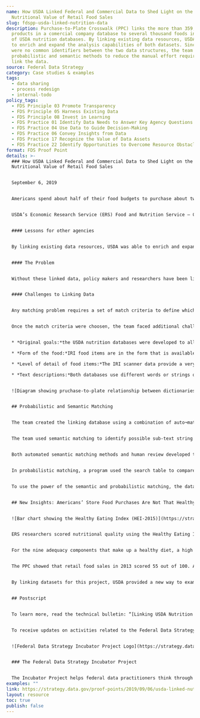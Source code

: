 ```yaml
---
name: How USDA Linked Federal and Commercial Data to Shed Light on the
  Nutritional Value of Retail Food Sales
slug: fdspp-usda-linked-nutrition-data
description: Purchase-to-Plate Crosswalk (PPC) links the more than 359,000 food
  products in a comercial company database to several thousand foods in a series
  of USDA nutrition databases. By linking existing data resources, USDA was able
  to enrich and expand the analysis capabilities of both datasets. Since there
  were no common identifiers between the two data structures, the team used
  probabilistic and semantic methods to reduce the manual effort required to
  link the data.
source: Federal Data Strategy
category: Case studies & examples
tags:
  - data sharing
  - process redesign
  - internal-todo
policy_tags:
  - FDS Principle 03 Promote Transparency
  - FDS Principle 05 Harness Existing Data
  - FDS Principle 08 Invest in Learning
  - FDS Practice 01 Identify Data Needs to Answer Key Agency Questions
  - FDS Practice 04 Use Data to Guide Decision-Making
  - FDS Practice 06 Convey Insights from Data
  - FDS Practice 17 Recognize the Value of Data Assets
  - FDS Practice 22 Identify Opportunities to Overcome Resource Obstacles
format: FDS Proof Point
details: >-
  ### How USDA Linked Federal and Commercial Data to Shed Light on the
  Nutritional Value of Retail Food Sales


  September 6, 2019


  Americans spend about half of their food budgets to purchase about two-thirds of their food from stores. The U.S. Department of Agriculture (USDA) buys proprietary household and retail scanner data to conduct research on consumer behavior, food prices, available new products, and to understand how healthy consumer food choices are. These data can be used to analyze sales in dollar amounts or quantities purchased, but cannot provide a full picture of the nutritional quality. Although the data contains the Nutrition Facts label information listed on some packaged foods, there is no information on nutrients or the nutritional profile of unpackaged food, like produce. In addition, the data do not allow for a more detailed analysis, such as determining the amount of vegetables in frozen pizzas or the amount of beef in meatballs.


  USDA’s Economic Research Service (ERS) Food and Nutrition Service – Center for Nutrition Policy and Promotion (FNS-CNPP) and Agricultural Research Service (ARS) recently created the Purchase-to-Plate Crosswalk (PPC), which expands the use of the commercial data for research on American food choices. This crosswalk links the more than 359,000 food products in a comercial company database to several thousand foods in a series of USDA nutrition databases. Since there is no common identifiers between the two data structures, the team used probabilistic and semantic methods to reduce the manual effort required to link the data.


  #### Lessons for other agencies


  By linking existing data resources, USDA was able to enrich and expand the analysis capabilities of both datasets. Other agencies can learn from the USDA’s approach to linking data to gain new insights from already available data. Working with both internal and external stakeholders, USDA identified clear project goals, linking criteria, and evaluation methods. The team sought a contractor with expertise in automated data matching strategies. In addition, an independent team of data scientists is conducting a data audit which involves a review of the methods as well as discussions with current and potential stake holders on future uses and usability of the data.


  #### The Problem


  Without these linked data, policy makers and researchers have been limited in their ability to address some important questions. For example, for over a decade, ERS has purchased and analyzed proprietary data on household food purchases and retail food sales from IRI, a market research company, but these data offer limited information about the nutritional value of the purchases. To better understand how buyers’ food choices compare to the recommendations in the Dietary Guidelines for Americans, the proprietarydata needed to be linked to USDA nutrition databases. The USDA databases quantify amounts of nutrients (beyond the Nutrition Facts label) and the number of servings of major food groups contained in about 15,000 food items. In addition, linking the datasets will allow USDA to estimate food prices for the next update of the market basket for the Thrifty Food Plan, the basis of the annual update for the maximum allotment for the Supplemental Nutrition Assistance Program (SNAP) benefits.


  #### Challenges to Linking Data


  Any matching problem requires a set of match criteria to define which matches are acceptable. This project had two criteria: nutrition and price. That is, the linking database is used both to integrate nutrition data into the scanner data and to provide price estimates for foods in the USDA Food Plans. This dual match criteria added to the complexity of the matching problem, and led to more unmatched Universal Product Code (UPCs) than if the team had simply chosen one.


  Once the match criteria were choosen, the team faced additional challenges from differences between The IRI and USDA databases:


  * *Original goals:*the USDA nutrition databases were developed to allow researchers and policymakers to monitor the diet quality of Americans. Researchers measure diet quality by comparing the nutrient or food group quantities to the recommended amounts. IRI compiled its data for market research.

  * *Form of the food:*IRI food items are in the form that is available for purchase, while USDA data is typically in the edible form. For ready-to-eat or ready-to-heat foods such as frozen pizza, bread, and ready-cut vegetables, the retail and edible forms are the same. But USDA items also include foods that require preparation or combinations of retail foods.

  * *Level of detail of food items:*The IRI scanner data provide a very granular picture of the foods Americans purchase from stores. The 350,0000 annually reported food items are at the product barcode or UPC level, which differentiate foods based on brand, flavor, package size and type, and in some cases where the product is sold. The 15,000 USDA data foods are more general.

  * *Text descriptions:*Both databases use different words or strings of words to mean the same thing. For example, “fresh” in the IRI data may describe a produce item, while the USDA data would use “raw.” The USDA data tends to begin text descriptions with major foods such as “broccoli,” “beef,” or “pepper, red,” while the IRI text descriptions typically begin with a brand name, put the words in the order we say them, and often includes include package sizes (e.g. “Fresh Farm Red Pepper, 3 pack”). The IRI data also has more data columns with product description information.


  ![Diagram showing pruchase-to-plate relationship between dictionaries and databases](https://strategy.data.gov/assets/img/posts/2019-09-06-image001.png "Diagram of the files.")


  ## Probabilistic and Semantic Matching


  The team created the linking database using a combination of auto¬mated and manual matches, with intermediate review by nutritionists. The final result was 650,592 UPCs matched to 4,390 Food and Nutrient Database for Dietary Studies ([Food and Nutrient Database for Dietary Studies (FNDDS)](https://data.nal.usda.gov/dataset/food-and-nutrient-database-dietary-studies-fndds)) and National Nutrient Database for Standard Reference (SR) with a 5-percent error rate for each linking category.


  The team used semantic matching to identify possible sub-text string matches between the federal and commercial data. Semantic matching searches full-text strings in one list for words and phrases in the other list that are either identical or mean similar things.


  Both automated semantic matching methods and human review developed the search table that paired IRI food description terms with USDA food descrip¬tion terms having the same meaning. Automated methods developed draft mapping rules, and then nutritionists reviewed all rules and augmented the search table by identifying phrases in the IRI text descriptions that match to FNDDS descriptions.


  In probabilistic matching, a program used the search table to compare the attributes in each UPC text description and other information in the IRI data to FNDDS text descriptors. The similarity of the two food descriptions across a number of different attributes determined a similarity score for each possible match. Matches between attribute values (or synonyms) from the search table added to the total similarity score, while nonmatches subtracted from the score. The program selected IRI-FNDDS food item pairs with the highest score.


  To use the power of the semantic and probabilistic matching, the data had to be prepared. Researchers prioritized which UPCs and USDA food codes were included, created complete text descriptions, and divided the UPCs and USDA food codes into linking categories to streamline the matching process. For some linking categories, the team parsed the USDA text descriptions into columns more similar to the IRI data. In other cases, it was more efficient to combine IRI fields into a single text string.


  ## New Insights: Americans’ Store Food Purchases Are Not That Healthy


  ![Bar chart showing the Healthy Eating Index (HEI-2015)](https://strategy.data.gov/assets/img/posts/2019-09-06-image002.png "Retail food sales in the United States do not align with Federal dietary recommendations.")


  ERS researchers scored nutritional quality using the Healthy Eating Index (HEI) developed by the National Cancer Institute and FNS-CNPP. This index summarizes how well a set of foods conforms to the recommendations in the Dietary Guidelines for Americans. The highest possible score is 100, indicating conformance to Federal recommendations for 13 dietary components.


  For the nine adequacy components that make up a healthy diet, a high score indicates Americans are purchasing sufficient amount of foods in these food groups. A high score among the four components that nutritionists advise to consume in moderation indicates Americans are keeping purchases of foods containing these components in check.


  The PPC showed that retail food sales in 2013 scored 55 out of 100. Among the adequacy components, scores were highest for total protein, seafood and plant proteins, and whole fruit (85 percent). On the other hand, scores for whole grains, greens and beans, and dairy components were each below 50 percent. For the moderation components (refined grains, sodium, added sugars, and saturated fats), the scores indicate overall U.S. food sales are not well aligned with key recommendations in the Dietary Guidelines, particularly with regard to sodium and added sugars.


  By linking datasets for this project, USDA provided a new way to examine American food purchases and how they measure up, offering additional insights and evidence for assessing food and nutrition choices.


  ## Postscript


  To learn more, read the technical bulletin: “[Linking USDA Nutrition Databases to IRI Household-Based and Store-Based Scanner Data](https://www.ers.usda.gov/publications/pub-details/?pubid=92570)” or contact Andrea Carlson at[andrea.carlson@usda.gov](mailto:andrea.carlson@usda.gov)or Elina Page at[elina.t.page@usda.gov](mailto:elina.t.page@usda.gov).


  To receive updates on activities related to the Federal Data Strategy, please[sign up for the newsletter](https://public.govdelivery.com/accounts/USGSA/subscribers/new?topic_id=USGSA_756).


  ![Federal Data Strategy Incubator Project Logo](https://strategy.data.gov/assets/img/federal-data-strategy-incubator-project-logo.png)


  ### The Federal Data Strategy Incubator Project


  The Incubator Project helps federal data practitioners think through how to improve government services, enabling the public to get the most out of federal data. This Proof Point and others will highlight the many successes and challenges data innovators face every day, revealing valuable lessons learned to share with data practitioners throughout government.
examples: ""
link: https://strategy.data.gov/proof-points/2019/09/06/usda-linked-nutrition-data/
layout: resource
toc: true
publish: false
---
```

